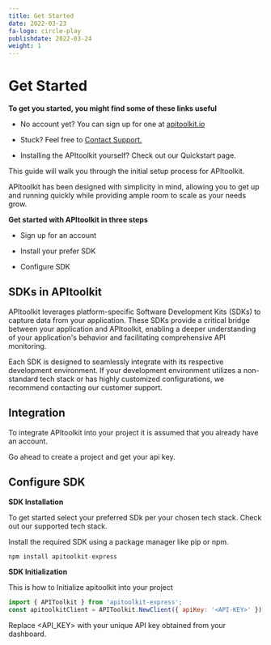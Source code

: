 ```yaml
---
title: Get Started
date: 2022-03-23
fa-logo: circle-play 
publishdate: 2022-03-24
weight: 1
---
```


# Get Started

**To get you started, you might find some of these links useful**

- No account yet? You can sign up for one at [apitoolkit.io](https://apitoolkit.io/)

- Stuck? Feel free to [Contact Support.](hello@apitoolkit.io)

- Installing the APItoolkit yourself? Check out our Quickstart page.

This guide will walk you through the initial setup process for APItoolkit.  

APItoolkit has been designed with simplicity in mind, allowing you to get up and running quickly while providing ample room to scale as your needs grow.

**Get started with APItoolkit in three steps**

- Sign up for an account

- Install your prefer SDK
  
- Configure SDK

## SDKs in APItoolkit
APItoolkit leverages platform-specific Software Development Kits (SDKs) to capture data from your application. These SDKs provide a critical bridge between your application and APItoolkit, enabling a deeper understanding of your application's behavior and facilitating comprehensive API monitoring.

Each SDK is designed to seamlessly integrate with its respective development environment. If your development environment utilizes a non-standard tech stack or has highly customized configurations, we recommend contacting our customer support.
## Integration

To integrate APItoolkit into your project it is assumed that you already have an account. 

Go ahead to create a project and get your api key. 
## Configure SDK

**SDK Installation**

To get started select your preferred SDk per your chosen tech stack. Check out our supported tech stack.

Install the required SDK using a package manager like pip or npm.

```js
npm install apitoolkit-express
```
**SDK Initialization**

This is how to Initialize apitoolkit into your project

```js
import { APIToolkit } from 'apitoolkit-express';
const apitoolkitClient = APIToolkit.NewClient({ apiKey: '<API-KEY>' });
```
Replace <API_KEY> with your unique API key obtained from your dashboard.

